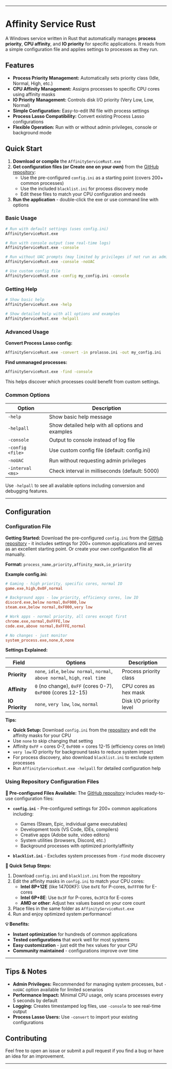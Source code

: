 
----

# Affinity Service Rust

A Windows service written in Rust that automatically manages **process priority**, **CPU affinity**, and **IO priority** for specific applications. It reads from a simple configuration file and applies settings to processes as they run.

## Features

  * **Process Priority Management:** Automatically sets priority class (Idle, Normal, High, etc.)
  * **CPU Affinity Management:** Assigns processes to specific CPU cores using affinity masks
  * **IO Priority Management:** Controls disk I/O priority (Very Low, Low, Normal)
  * **Simple Configuration:** Easy-to-edit INI file with process settings
  * **Process Lasso Compatibility:** Convert existing Process Lasso configurations
  * **Flexible Operation:** Run with or without admin privileges, console or background mode

## Quick Start

1. **Download or compile** the `AffinityServiceRust.exe`
2. **Get configuration files (or Create one on your own)** from the [GitHub repository](https://github.com/Prohect/AffinityServiceRust):
   - Use the pre-configured `config.ini` as a starting point (covers 200+ common processes)
   - Use the included `blacklist.ini` for process discovery mode
   - Edit these files to match your CPU configuration and needs
3. **Run the application** - double-click the exe or use command line with options

### Basic Usage

```bash
# Run with default settings (uses config.ini)
AffinityServiceRust.exe

# Run with console output (see real-time logs)
AffinityServiceRust.exe -console

# Run without UAC prompts (may limited by privileges if not run as admin)
AffinityServiceRust.exe -console -noUAC

# Use custom config file
AffinityServiceRust.exe -config my_config.ini -console
```

### Getting Help

```bash
# Show basic help
AffinityServiceRust.exe -help

# Show detailed help with all options and examples
AffinityServiceRust.exe -helpall
```

### Advanced Usage

**Convert Process Lasso config:**
```bash
AffinityServiceRust.exe -convert -in prolasso.ini -out my_config.ini
```

**Find unmanaged processes:**
```bash
AffinityServiceRust.exe -find -console
```
This helps discover which processes could benefit from custom settings.

### Common Options

| Option | Description |
|--------|-------------|
| `-help` | Show basic help message |
| `-helpall` | Show detailed help with all options and examples |
| `-console` | Output to console instead of log file |
| `-config <file>` | Use custom config file (default: config.ini) |
| `-noUAC` | Run without requesting admin privileges |
| `-interval <ms>` | Check interval in milliseconds (default: 5000) |

Use `-helpall` to see all available options including conversion and debugging features.

---

## Configuration

### Configuration File

**Getting Started:** Download the pre-configured `config.ini` from the [GitHub repository](https://github.com/Prohect/AffinityServiceRust) - it includes settings for 200+ common applications and serves as an excellent starting point. Or create your own configuration file all manually.

**Format:** `process_name,priority,affinity_mask,io_priority`

**Example config.ini:**
```ini
# Gaming - high priority, specific cores, normal IO
game.exe,high,0x0F,normal

# Background apps - low priority, efficiency cores, low IO  
discord.exe,below normal,0xF000,low
steam.exe,below normal,0xF000,very low

# Work apps - normal priority, all cores except first
chrome.exe,normal,0xFFFE,low
code.exe,above normal,0xFFFE,normal

# No changes - just monitor
system_process.exe,none,0,none
```

**Settings Explained:**

| Field | Options | Description |
|-------|---------|-------------|
| **Priority** | `none`, `idle`, `below normal`, `normal`, `above normal`, `high`, `real time` | Process priority class |
| **Affinity** | `0` (no change), `0xFF` (cores 0-7), `0xF000` (cores 12-15) | CPU cores as hex mask |
| **IO Priority** | `none`, `very low`, `low`, `normal` | Disk I/O priority level |

**Tips:**
- **Quick Setup:** Download `config.ini` from the [repository](https://github.com/Prohect/AffinityServiceRust) and edit the affinity masks for your CPU
- Use `none` to skip changing that setting
- Affinity `0xFF` = cores 0-7, `0xF000` = cores 12-15 (efficiency cores on Intel)
- `very low` IO priority for background tasks to reduce system impact
- For process discovery, also download `blacklist.ini` to exclude system processes
- Run `AffinityServiceRust.exe -helpall` for detailed configuration help

### Using Repository Configuration Files

**📁 Pre-configured Files Available:**
The [GitHub repository](https://github.com/Prohect/AffinityServiceRust) includes ready-to-use configuration files:

- **`config.ini`** - Pre-configured settings for 200+ common applications including:
  - Games (Steam, Epic, individual game executables)  
  - Development tools (VS Code, IDEs, compilers)
  - Creative apps (Adobe suite, video editors)
  - System utilities (browsers, Discord, etc.)
  - Background processes with optimized priority/affinity

- **`blacklist.ini`** - Excludes system processes from `-find` mode discovery

**🚀 Quick Setup Steps:**
1. Download `config.ini` and `blacklist.ini` from the repository
2. Edit the affinity masks in `config.ini` to match your CPU cores:
   - **Intel 8P+12E** (like 14700KF): Use `0xFE` for P-cores, `0xFFF00` for E-cores  
   - **Intel 6P+8E**: Use `0x3F` for P-cores, `0x3FC0` for E-cores
   - **AMD or other**: Adjust hex values based on your core count
3. Place files in the same folder as `AffinityServiceRust.exe`
4. Run and enjoy optimized system performance!

**💡 Benefits:**
- **Instant optimization** for hundreds of common applications
- **Tested configurations** that work well for most systems  
- **Easy customization** - just edit the hex values for your CPU
- **Community maintained** - configurations improve over time

---

## Tips & Notes

- **Admin Privileges:** Recommended for managing system processes, but `-noUAC` option available for limited scenarios
- **Performance Impact:** Minimal CPU usage, only scans processes every 5 seconds by default
- **Logging:** Creates timestamped log files, use `-console` to see real-time output
- **Process Lasso Users:** Use `-convert` to import your existing configurations

## Contributing

Feel free to open an issue or submit a pull request if you find a bug or have an idea for an improvement.

---
